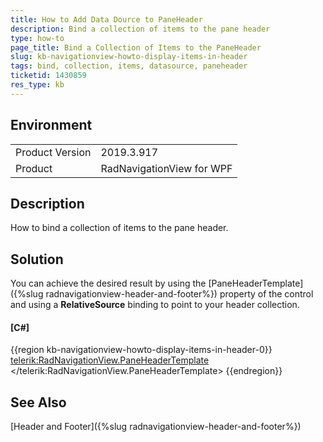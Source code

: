 ```yaml
---
title: How to Add Data Dource to PaneHeader
description: Bind a collection of items to the pane header
type: how-to
page_title: Bind a Collection of Items to the PaneHeader
slug: kb-navigationview-howto-display-items-in-header
tags: bind, collection, items, datasource, paneheader
ticketid: 1430859
res_type: kb
---
```


## Environment
<table>
	<tbody>
		<tr>
			<td>Product Version</td>
			<td>2019.3.917</td>
		</tr>
		<tr>
			<td>Product</td>
			<td>RadNavigationView for WPF</td>
		</tr>
	</tbody>
</table>


## Description

How to bind a collection of items to the pane header.

## Solution

You can achieve the desired result by using the [PaneHeaderTemplate]({%slug radnavigationview-header-and-footer%}) property of the control and using a **RelativeSource** binding to point to your header collection.

#### __[C#]__
{{region kb-navigationview-howto-display-items-in-header-0}}
      <telerik:RadNavigationView.PaneHeaderTemplate>
          <DataTemplate>
              <StackPanel Orientation="Horizontal">
                  <TextBlock Text="{Binding}" VerticalAlignment="Center" />
                  <ItemsControl ItemsSource="{Binding DataContext.HeaderItems, RelativeSource={RelativeSource AncestorType=telerik:RadNavigationView}}" />
              </StackPanel>
          </DataTemplate>
      </telerik:RadNavigationView.PaneHeaderTemplate>
{{endregion}}

## See Also
[Header and Footer]({%slug radnavigationview-header-and-footer%})
